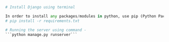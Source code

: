 ```python
# Install Django using terminal

In order to install any packages/modules in python, use pip (Python Packging Index)
# pip install -r requirements.txt

# Running the server using command - 
```python manage.py runserver```
